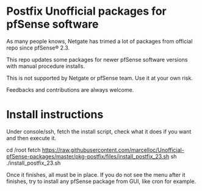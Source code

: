 # Postfix Unofficial packages for pfSense software

As many people knows, Netgate has trimed a lot of packages from official repo since pfSense® 2.3. 

This repo updates some packages for newer pfSense software versions with manual procedure installs.

This is not supported by Netgate or pfSense team. Use it at your own risk.

Feedbacks and contributions are always welcome.

# Install instructions

Under console/ssh, fetch the install script, check what it does if you want and then execute it.

cd /root
fetch https://raw.githubusercontent.com/marcelloc/Unofficial-pfSense-packages/master/pkg-postfix/files/install_postfix_23.sh
sh ./install_postfix_23.sh

Once it finishes, all must be in place. If you do not see the menu after it finishes, try to install any pfSense package from GUI, like cron for example.
